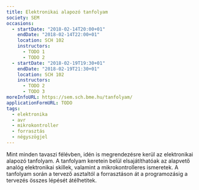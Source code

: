 ```yaml
---
title: Elektronikai alapozó tanfolyam
society: SEM
occasions:
  - startDate: "2018-02-14T20:00+01"
    endDate: "2018-02-14T22:00+01"
    location: SCH 102
    instructors:
      - TODO 1
      - TODO 2
  - startDate: "2018-02-19T19:30+01"
    endDate: "2018-02-19T21:30+01"
    location: SCH 102
    instructors:
      - TODO 2
      - TODO 3
moreInfoURL: https://sem.sch.bme.hu/tanfolyam/
applicationFormURL: TODO
tags:
  - elektronika
  - avr
  - mikrokontroller
  - forrasztás
  - négyszögjel
---
```


Mint minden tavaszi félévben, idén is megrendezésre kerül az elektronikai alapozó tanfolyam. A tanfolyam keretein belül elsajátíthatóak az alapvető analóg elektronikai skillek, valamint a mikrokontrolleres ismeretek. A tanfolyam során a tervező asztaltól a forrasztáson át a programozásig a tervezés összes lépését átélhetitek.
